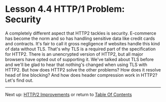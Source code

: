 # Lesson 4.4 HTTP/1 Problem: Security

A completely different aspect that HTTP2 tackles is security. E-commerce has become the norm and so has handling sensitive data like credit cards and contracts. It's fair to call it gross negligence if websites handle this kind of data without TLS. That's why TLS is a required part of the specification for HTTP2. There is an unencrypted version of HTTP2, but all major browsers have opted out of supporting it. We've talked about TLS before and we'll be glad to hear that nothing's changed when using TLS with HTTP2. But how does HTTP2 solve the other problems? How does it resolve head of line blocking? And how does header compression work in HTTP2? Let's find out.

- - -
Next up: [HTTP/2 Improvements](ND024_Part4_Lesson04_05.md) or return to [Table Of Contents](./ND024_TableOfContents.md)
